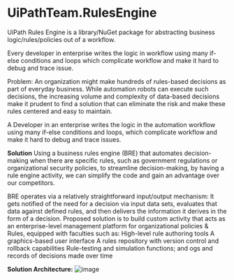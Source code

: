 # UiPathTeam.RulesEngine
UiPath Rules Engine is a library/NuGet package for abstracting business logic/rules/policies out of a workflow.

Every developer in enterprise writes the logic in workflow using many if-else conditions and loops which complicate workflow and make it hard to debug and trace issue.

Problem:
An organization might make hundreds of rules-based decisions as part of everyday business. While automation robots can execute such decisions, the increasing volume and complexity of data-based decisions make it prudent to find a solution that can eliminate the risk and make these rules centered and easy to maintain.​

A Developer in an enterprise writes the logic in the automation workflow using many if-else conditions and loops, which complicate workflow and make it hard to debug and trace issues.


<B>Solution</B>
Using a business rules engine (BRE) that automates decision-making when there are specific rules, such as government regulations or organizational security policies, to streamline decision-making, by having a rule engine activity, we can simplify the code and gain an advantage over our competitors.

BRE operates via a relatively straightforward input/output mechanism: It gets notified of the need for a decision via input data sets, evaluates that data against defined rules, and then delivers the information it derives in the form of a decision.
Proposed solution is to build custom activity that acts as an enterprise-level management platform for organizational policies & Rules, equipped with faculties such as:
High-level rule authoring tools
A graphics-based user interface
A rules repository with version control and rollback capabilities
Rule-testing and simulation functions; and ogs and records of decisions made over time

<b>Solution Architecture:</b>
![image](https://user-images.githubusercontent.com/11008302/194887211-5fd5b9c2-b211-4fd2-8646-b4b81f7fba8d.png)

